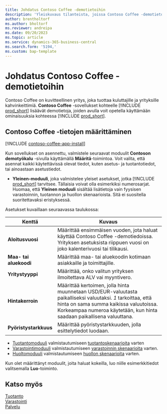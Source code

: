 ```yaml
---
title: Johdatus Contoso Coffee -demotietoihin
description: 'Yleiskuvaus tilanteista, joissa Contoso Coffee -demotietojen avulla opit käyttämään Business Centralin ominaisuuksia.'
author: brentholtorf
ms.author: bholtorf
ms.reviewer: andreipa
ms.date: 09/20/2023
ms.topic: article
ms.service: dynamics-365-business-central
ms.search.form: '5194,'
ms.custom: bap-template
---
```


# <a name="introduction-to-contoso-coffee-demo-data"></a>Johdatus Contoso Coffee -demotietoihin

Contoso Coffee on kuvitteellinen yritys, joka tuottaa kuluttajille ja yrityksille kahvinkeittimiä. **Contoso Coffee** -sovellukset kohteelle [!INCLUDE [prod_short](../includes/prod_short.md)] lisäävät demotietoja, joiden avulla voit opetella käyttämään ominaisuuksia kohteessa [!INCLUDE [prod_short](../includes/prod_short.md)].  

## <a name="set-up-contoso-coffee-data"></a>Contoso Coffee -tietojen määrittäminen

[!INCLUDE [contoso-coffee-app-install](../includes/contoso-coffee-app-install.md)]

Kun sovellukset on asennettu, valmistele seuraavat moduulit **Contoson demotyökalu** -sivulla käyttämällä **Määritä**-toimintoa. Voit valita, että asennat kaikki käytettävissä olevat tiedot, kuten asetus- ja tuotantotiedot, tai ainoastaan asetustiedot.

 - **Yleinen-moduuli**, joka valmistelee yleiset asetukset, jotka [!INCLUDE [prod_short](../includes/prod_short.md)] tarvitsee. Tällaisia voivat olla esimerkiksi numerosarjat. Huomaa, että **Yleinen moduuli** sisältää lisätietoja vain fyysisen varastoinnin, tuotannon ja huollon skenaarioista. Sitä ei suositella suoritettavaksi eristyksessä.

Asetukset kuvaillaan seuraavassa taulukossa:  

|Kenttä  |Kuvaus  |
|---------|---------|
|**Aloitusvuosi** |Määrittää ensimmäisen vuoden, jota haluat käyttää Contoso Coffee -demotiedoissa. Yrityksen asetuksista riippuen vuosi on joko kalenterivuosi tai tilikausi.|
|**Maa- tai aluekoodi**|Määrittää maa- tai aluekoodin kotimaan asiakkaille ja toimittajille.|
|**Yritystyyppi**    |Määrittää, onko valitun yrityksen ilmoitettava ALV vai myyntivero. |
|**Hintakerroin**     |Määrittää kertoimen, jolla hinta muunnetaan USD/EUR-valuutasta paikalliseksi valuutaksi. *1* tarkoittaa, että hinta on sama summa kaikissa valuutoissa. Korkeampaa numeroa käytetään, kun hinta saadaan paikallisena valuuttana. |
|**Pyöristystarkkuus**  |Määrittää pyöristystarkkuuden, jolla esittelytiedot luodaan.|

 - [Tuotantomoduuli](manufacturing/contoso-coffee-manufacturing-intro.md) valmistautumiseen [tuotantoskenaarioita](manufacturing/contoso-coffee-manufacturing-intro.md#scenarios) varten
 - [Varastointimoduuli](warehousing/contoso-coffee-warehousing-intro.md) valmistautumiseen [varastoinnin skenaarioita](warehousing/contoso-coffee-warehousing-intro.md#scenarios) varten.
 - [Huoltomoduuli](service/contoso-coffee-service-intro.md) valmistautumiseen [huollon skenaarioita](service/contoso-coffee-service-intro.md#scenarios) varten.

Kun olet määrittänyt moduulit, joita haluat kokeilla, luo niille esimerkkitiedot valitsemalla **Luo**-toiminto.

## <a name="see-also"></a>Katso myös

[Tuotanto](../production-manage-manufacturing.md)  
[Varastointi](../warehouse-manage-warehouse.md)  
[Palvelu](../service-service.md)
<!-- [Projects and Jobs](../projects-manage-projects.md) -->

